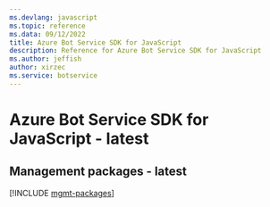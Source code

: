 ```yaml
---
ms.devlang: javascript
ms.topic: reference
ms.data: 09/12/2022
title: Azure Bot Service SDK for JavaScript
description: Reference for Azure Bot Service SDK for JavaScript
ms.author: jeffish
author: xirzec
ms.service: botservice
---
```

# Azure Bot Service SDK for JavaScript - latest

## Management packages - latest
[!INCLUDE [mgmt-packages](bot-service-mgmt-index.md)]